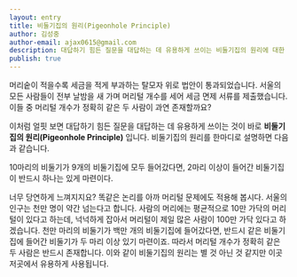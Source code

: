 ```yaml
---
layout: entry
title: 비둘기집의 원리(Pigeonhole Principle)
author: 김성중
author-email: ajax0615@gmail.com
description: 대답하기 힘든 질문을 대답하는 데 유용하게 쓰이는 비둘기집의 원리에 대한 설명입니다.
publish: true
---
```


 머리숱이 적을수록 세금을 적게 부과하는 탈모자 위로 법안이 통과되었습니다. 서울의 모든 사람들이 전부 날밤을 새 가며 머리털 개수를 세어 세금 면제 서류를 제출했습니다. 이들 중 머리털 개수가 정확히 같은 두 사람이 과연 존재할까요?

 이처럼 얼핏 보면 대답하기 힘든 질문을 대답하는 데 유용하게 쓰이는 것이 바로 **비둘기집의 원리(Pigeonhole Principle)** 입니다. 비둘기집의 원리를 한마디로 설명하면 다음과 같습니다.

10마리의 비둘기가 9개의 비둘기집에 모두 들어갔다면, 2마리 이상이 들어간 비둘기집이 반드시 하나는 있게 마련이다.

 너무 당연하게 느껴지지요? 똑같은 논리를 아까 머리털 문제에도 적용해 봅시다. 서울의 인구는 천만 명이 약간 넘는다고 합니다. 사람의 머리에는 평균적으로 10만 가닥의 머리털이 있다고 하는데, 넉넉하게 잡아서 머리털이 제일 많은 사람이 100만 가닥 있다고 하겠습니다. 천만 마리의 비둘기가 백만 개의 비둘기집에 들어갔다면, 반드시 같은 비둘기집에 들어간 비둘기가 두 마리 이상 있기 마련이죠. 따라서 머리털 개수가 정확히 같은 두 사람은 반드시 존재합니다. 이와 같이 비둘기집의 원리는 별 것 아닌 것 같지만 이곳저곳에서 유용하게 사용됩니다.
